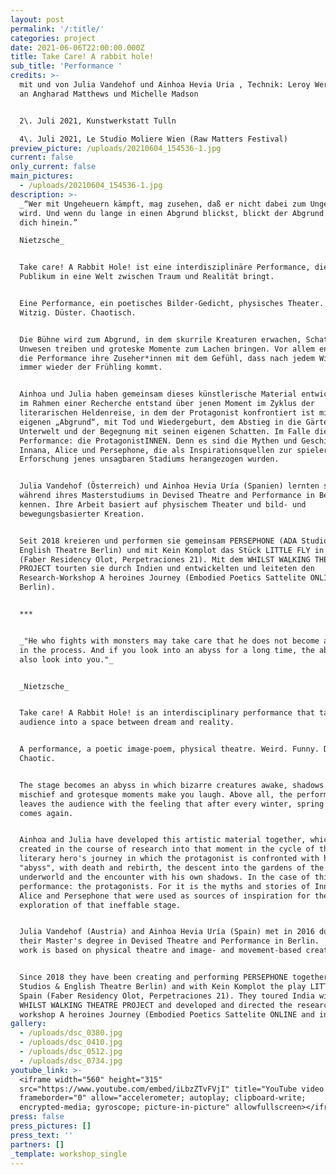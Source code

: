 ```yaml
---
layout: post
permalink: '/:title/'
categories: project
date: 2021-06-06T22:00:00.000Z
title: Take Care! A rabbit hole!
sub_title: 'Performance '
credits: >-
  mit und von Julia Vandehof und Ainhoa Hevia Uria , Technik: Leroy Werner, Dank
  an Angharad Matthews und Michelle Madson


  2\. Juli 2021, Kunstwerkstatt Tulln  

  4\. Juli 2021, Le Studio Moliere Wien (Raw Matters Festival)
preview_picture: /uploads/20210604_154536-1.jpg
current: false
only_current: false
main_pictures:
  - /uploads/20210604_154536-1.jpg
description: >-
  _“Wer mit Ungeheuern kämpft, mag zusehen, daß er nicht dabei zum Ungeheuer
  wird. Und wenn du lange in einen Abgrund blickst, blickt der Abgrund auch in
  dich hinein.”  

  Nietzsche_


  Take care! A Rabbit Hole! ist eine interdisziplinäre Performance, die das
  Publikum in eine Welt zwischen Traum und Realität bringt.


  Eine Performance, ein poetisches Bilder-Gedicht, physisches Theater. Schräg.
  Witzig. Düster. Chaotisch.


  Die Bühne wird zum Abgrund, in dem skurrile Kreaturen erwachen, Schatten ihr
  Unwesen treiben und groteske Momente zum Lachen bringen. Vor allem entlässt
  die Performance ihre Zuseher*innen mit dem Gefühl, dass nach jedem Winter doch
  immer wieder der Frühling kommt.


  Ainhoa und Julia haben gemeinsam dieses künstlerische Material entwickelt, das
  im Rahmen einer Recherche entstand über jenen Moment im Zyklus der
  literarischen Heldenreise, in dem der Protagonist konfrontiert ist mit seinem
  eigenen „Abgrund“, mit Tod und Wiedergeburt, dem Abstieg in die Gärten der
  Unterwelt und der Begegnung mit seinen eigenen Schatten. Im Falle dieser
  Performance: die ProtagonistINNEN. Denn es sind die Mythen und Geschichten von
  Innana, Alice und Persephone, die als Inspirationsquellen zur spielerischen
  Erforschung jenes unsagbaren Stadiums herangezogen wurden.


  Julia Vandehof (Österreich) und Ainhoa Hevia Uría (Spanien) lernten sich 2016
  während ihres Masterstudiums in Devised Theatre and Performance in Berlin
  kennen. Ihre Arbeit basiert auf physischem Theater und bild- und
  bewegungsbasierter Kreation.


  Seit 2018 kreieren und performen sie gemeinsam PERSEPHONE (ADA Studios &
  English Theatre Berlin) und mit Kein Komplot das Stück LITTLE FLY in Spanien
  (Faber Residency Olot, Perpetraciones 21). Mit dem WHILST WALKING THEATRE
  PROJECT tourten sie durch Indien und entwickelten und leiteten den
  Research-Workshop A heroines Journey (Embodied Poetics Sattelite ONLINE und in
  Berlin).


  ***


  _"He who fights with monsters may take care that he does not become a monster
  in the process. And if you look into an abyss for a long time, the abyss will
  also look into you."_


  _Nietzsche_


  Take care! A Rabbit Hole! is an interdisciplinary performance that takes the
  audience into a space between dream and reality.


  A performance, a poetic image-poem, physical theatre. Weird. Funny. Dark.
  Chaotic.


  The stage becomes an abyss in which bizarre creatures awake, shadows make
  mischief and grotesque moments make you laugh. Above all, the performance
  leaves the audience with the feeling that after every winter, spring always
  comes again.


  Ainhoa and Julia have developed this artistic material together, which was
  created in the course of research into that moment in the cycle of the
  literary hero's journey in which the protagonist is confronted with his own
  "abyss", with death and rebirth, the descent into the gardens of the
  underworld and the encounter with his own shadows. In the case of this
  performance: the protagonists. For it is the myths and stories of Innana,
  Alice and Persephone that were used as sources of inspiration for the playful
  exploration of that ineffable stage.


  Julia Vandehof (Austria) and Ainhoa Hevia Uría (Spain) met in 2016 during
  their Master's degree in Devised Theatre and Performance in Berlin.  Their
  work is based on physical theatre and image- and movement-based creation.


  Since 2018 they have been creating and performing PERSEPHONE together (ADA
  Studios & English Theatre Berlin) and with Kein Komplot the play LITTLE FLY in
  Spain (Faber Residency Olot, Perpetraciones 21). They toured India with the
  WHILST WALKING THEATRE PROJECT and developed and directed the research
  workshop A heroines Journey (Embodied Poetics Sattelite ONLINE and in Berlin).
gallery:
  - /uploads/dsc_0380.jpg
  - /uploads/dsc_0410.jpg
  - /uploads/dsc_0512.jpg
  - /uploads/dsc_0734.jpg
youtube_link: >-
  <iframe width="560" height="315"
  src="https://www.youtube.com/embed/iLbzZTvFVjI" title="YouTube video player"
  frameborder="0" allow="accelerometer; autoplay; clipboard-write;
  encrypted-media; gyroscope; picture-in-picture" allowfullscreen></iframe>
press: false
press_pictures: []
press_text: ''
partners: []
_template: workshop_single
---
```


